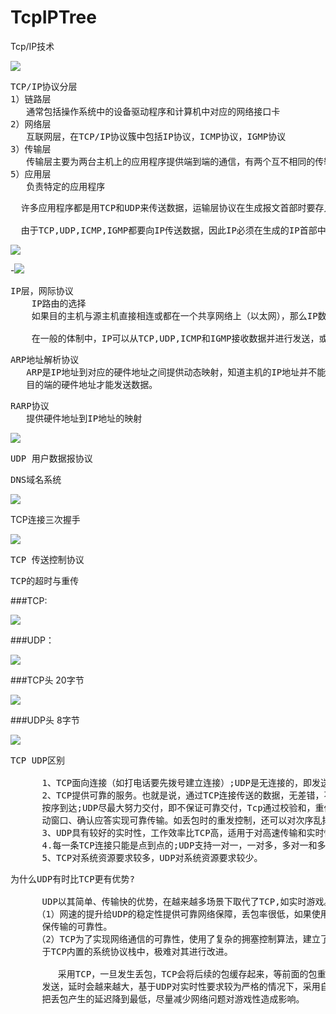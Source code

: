 # TcpIPTree
Tcp/IP技术

![](https://i.imgur.com/7WDWnnb.jpg)

<pre>
TCP/IP协议分层
1）链路层
   通常包括操作系统中的设备驱动程序和计算机中对应的网络接口卡
2）网络层
   互联网层，在TCP/IP协议簇中包括IP协议，ICMP协议，IGMP协议
3）传输层
   传输层主要为两台主机上的应用程序提供端到端的通信，有两个互不相同的传输协议，TCP（传输控制协议）， UDP（用户数据报协议）
5）应用层
   负责特定的应用程序
</pre>

<pre>
  许多应用程序都是用TCP和UDP来传送数据，运输层协议在生成报文首部时要存入一个应用程序的标识符，TCP和UDP都用一个16bit的端口号来标识不同的应用程序，

  由于TCP,UDP,ICMP,IGMP都要向IP传送数据，因此IP必须在生成的IP首部中加入某种标识，以表明属于哪一层，为此IP在首部中存入一个长度为8bit的数据，称作协议域，6表示TCP，17标识UDP协议
</pre>

![](https://i.imgur.com/N1ko0im.jpg)

-![](https://i.imgur.com/jN7pFzR.jpg)

<pre>
IP层，网际协议
    IP路由的选择
    如果目的主机与源主机直接相连或都在一个共享网络上（以太网），那么IP数据报就直接送到目的主机上，否则主机把数据报发往一默认的路由上，由路由器来转发数据报，大多数的主机都是采用这种机制.

	在一般的体制中，IP可以从TCP,UDP,ICMP和IGMP接收数据并进行发送，或者从一个网络接口接收数据报并进行发送，IP层在内存中有一个路由表，当接收到一份数据报并进行发送时，它都要对该表搜索一次。
</pre>

<pre>
ARP地址解析协议
   ARP是IP地址到对应的硬件地址之间提供动态映射，知道主机的IP地址并不能让内核发送一帧数据给主机，内核（如以太网驱动程序）必须要知道
   目的端的硬件地址才能发送数据。
</pre>

<pre>
RARP协议
   提供硬件地址到IP地址的映射
</pre>

![](https://i.imgur.com/mvpfOXn.jpg)

<pre>
UDP 用户数据报协议
</pre>

<pre>
DNS域名系统
</pre>

![](https://i.imgur.com/dMreEZr.jpg)

TCP连接三次握手

![](https://i.imgur.com/mawg0wt.jpg)

<pre>
TCP 传送控制协议
</pre>

<pre>
TCP的超时与重传
</pre>


###TCP:

![](https://i.imgur.com/WcDr5sn.png)

###UDP：

![](https://i.imgur.com/PDh6Hbc.png)

###TCP头 20字节

![](https://i.imgur.com/uwU6133.png)

###UDP头 8字节

![](https://i.imgur.com/A6UueuF.png)

<pre>
TCP UDP区别

      1、TCP面向连接（如打电话要先拨号建立连接）;UDP是无连接的，即发送数据之前不需要建立连接
      2、TCP提供可靠的服务。也就是说，通过TCP连接传送的数据，无差错，不丢失，不重复，且
      按序到达;UDP尽最大努力交付，即不保证可靠交付，Tcp通过校验和，重传控制，序号标识，滑
      动窗口、确认应答实现可靠传输。如丢包时的重发控制，还可以对次序乱掉的分包进行顺序控制。
      3、UDP具有较好的实时性，工作效率比TCP高，适用于对高速传输和实时性有较高的通信或广播通信。
      4.每一条TCP连接只能是点到点的;UDP支持一对一，一对多，多对一和多对多的交互通信
      5、TCP对系统资源要求较多，UDP对系统资源要求较少。
</pre>

<pre>
为什么UDP有时比TCP更有优势?

      UDP以其简单、传输快的优势，在越来越多场景下取代了TCP,如实时游戏。
     （1）网速的提升给UDP的稳定性提供可靠网络保障，丢包率很低，如果使用应用层重传，能够确
      保传输的可靠性。
     （2）TCP为了实现网络通信的可靠性，使用了复杂的拥塞控制算法，建立了繁琐的握手过程，由
      于TCP内置的系统协议栈中，极难对其进行改进。

         采用TCP，一旦发生丢包，TCP会将后续的包缓存起来，等前面的包重传并接收到后再继续
      发送，延时会越来越大，基于UDP对实时性要求较为严格的情况下，采用自定义重传机制，能够
      把丢包产生的延迟降到最低，尽量减少网络问题对游戏性造成影响。
</pre>